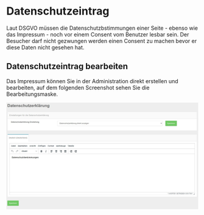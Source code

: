 # Datenschutzeintrag

Laut DSGVO müssen die Datenschutzbstimmungen einer Seite - ebenso wie das Impressum - noch vor einem Consent vom Benutzer lesbar sein. Der Besucher darf nicht gezwungen werden einen Consent zu machen bevor er diese Daten nicht gesehen hat.

## Datenschutzeintrag bearbeiten

Das Impressum können Sie in der Administration direkt erstellen und bearbeiten, auf dem folgenden Screenshot sehen Sie die Bearbeitungsmaske.





![screenshot-2020.09.30-12_58_40-CCM19 - Cookie Consent Management Software](../assets/screenshot-2020.09.30-12_58_40-CCM19%20-%20Cookie%20Consent%20Management%20Software.jpg)